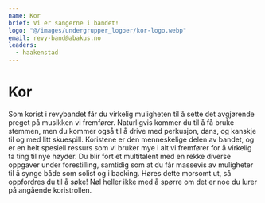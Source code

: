 ```yaml
---
name: Kor
brief: Vi er sangerne i bandet!
logo: "@/images/undergrupper_logoer/kor-logo.webp"
email: revy-band@abakus.no
leaders:
  - haakenstad
---
```


# Kor

Som korist i revybandet får du virkelig muligheten til å sette det avgjørende preget på musikken vi fremfører. Naturligvis kommer du til å få bruke stemmen, men du kommer også til å drive med perkusjon, dans, og kanskje til og med litt skuespill. Koristene er den menneskelige delen av bandet, og er en helt spesiell ressurs som vi bruker mye i alt vi fremfører for å virkelig ta ting til nye høyder. Du blir fort et multitalent med en rekke diverse oppgaver under forestilling, samtidig som at du får massevis av muligheter til å synge både som solist og i backing. Høres dette morsomt ut, så oppfordres du til å søke! Nøl heller ikke med å spørre om det er noe du lurer på angående koristrollen.
